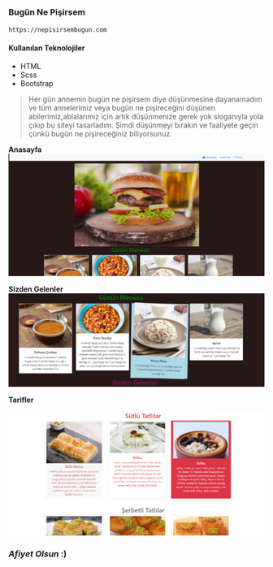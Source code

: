 ### Bugün Ne Pişirsem

```
https://nepisirsembugun.com
```

#### Kullanılan Teknolojiler
- HTML
- Scss
- Bootstrap


>   Her gün annemin bugün ne pişirsem
    diye düşünmesine dayanamadım ve tüm annelerimiz veya bugün ne pişireceğini düşünen
    abilerimiz,ablalarımız için artık düşünmenize gerek yok sloganıyla yola çıkıp bu siteyi tasarladım.
    Şimdi düşünmeyi bırakın ve faaliyete geçin çünkü bugün ne pişireceğiniz biliyorsunuz.

**Anasayfa**
![Slayts](Ekran%20g%C3%B6r%C3%BCnt%C3%BCs%C3%BC%202022-07-10%20205347.png)
<br>

**Sizden Gelenler** 
![Day Menu](Ekran%20g%C3%B6r%C3%BCnt%C3%BCs%C3%BC%202022-07-06%20212323.png)
<br>

**Tarifler**

![Tarifler](Ekran%20g%C3%B6r%C3%BCnt%C3%BCs%C3%BC%202022-07-10%20205917.png)

### *Afiyet Olsun* :)